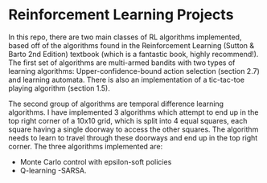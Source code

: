 # Reinforcement Learning Projects


In this repo, there are two main classes of RL algorithms implemented, based off of the algorithms found in the Reinforcement Learning (Sutton &amp; Barto 2nd Edition) textbook (which is a fantastic book, highly recommend!). The first set of algorithms are multi-armed bandits with two types of learning algorithms: Upper-confidence-bound action selection (section 2.7) and learning automata. There is also an implementation of a tic-tac-toe playing algorithm (section 1.5).

The second group of algorithms are temporal difference learning algorithms. I have implemented 3 algorithms which attempt to end up in the top right corner of a 10x10 grid, which is split into 4 equal squares, each square having a single doorway to access the other squares. The algorithm needs to learn to travel through these doorways and end up in the top right corner. The three algorithms implemented are:
- Monte Carlo control with epsilon-soft policies
- Q-learning
-SARSA. 
